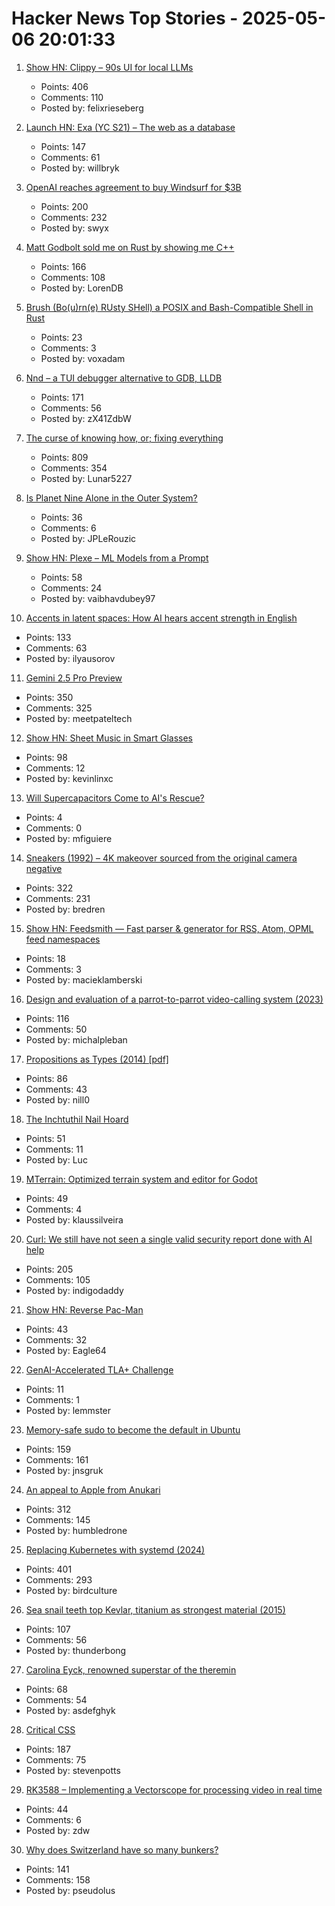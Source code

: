 # Hacker News Top Stories - 2025-05-06 20:01:33

1. [Show HN: Clippy – 90s UI for local LLMs](https://felixrieseberg.github.io/clippy/)
   - Points: 406
   - Comments: 110
   - Posted by: felixrieseberg

2. [Launch HN: Exa (YC S21) – The web as a database](undefined)
   - Points: 147
   - Comments: 61
   - Posted by: willbryk

3. [OpenAI reaches agreement to buy Windsurf for $3B](https://www.bloomberg.com/news/articles/2025-05-06/openai-reaches-agreement-to-buy-startup-windsurf-for-3-billion)
   - Points: 200
   - Comments: 232
   - Posted by: swyx

4. [Matt Godbolt sold me on Rust by showing me C++](https://www.collabora.com/news-and-blog/blog/2025/05/06/matt-godbolt-sold-me-on-rust-by-showing-me-c-plus-plus/)
   - Points: 166
   - Comments: 108
   - Posted by: LorenDB

5. [Brush (Bo(u)rn(e) RUsty SHell) a POSIX and Bash-Compatible Shell in Rust](https://github.com/reubeno/brush)
   - Points: 23
   - Comments: 3
   - Posted by: voxadam

6. [Nnd – a TUI debugger alternative to GDB, LLDB](https://github.com/al13n321/nnd)
   - Points: 171
   - Comments: 56
   - Posted by: zX41ZdbW

7. [The curse of knowing how, or; fixing everything](https://notashelf.dev/posts/curse-of-knowing)
   - Points: 809
   - Comments: 354
   - Posted by: Lunar5227

8. [Is Planet Nine Alone in the Outer System?](https://www.centauri-dreams.org/2025/05/06/is-planet-nine-alone-in-the-outer-system/)
   - Points: 36
   - Comments: 6
   - Posted by: JPLeRouzic

9. [Show HN: Plexe – ML Models from a Prompt](https://github.com/plexe-ai/plexe)
   - Points: 58
   - Comments: 24
   - Posted by: vaibhavdubey97

10. [Accents in latent spaces: How AI hears accent strength in English](https://accent-strength.boldvoice.com/)
   - Points: 133
   - Comments: 63
   - Posted by: ilyausorov

11. [Gemini 2.5 Pro Preview](https://developers.googleblog.com/en/gemini-2-5-pro-io-improved-coding-performance/)
   - Points: 350
   - Comments: 325
   - Posted by: meetpateltech

12. [Show HN: Sheet Music in Smart Glasses](undefined)
   - Points: 98
   - Comments: 12
   - Posted by: kevinlinxc

13. [Will Supercapacitors Come to AI's Rescue?](https://spectrum.ieee.org/supercapacitor-2671883490)
   - Points: 4
   - Comments: 0
   - Posted by: mfiguiere

14. [Sneakers (1992) – 4K makeover sourced from the original camera negative](https://www.blu-ray.com/movies/Sneakers-4K-Blu-ray/343185/)
   - Points: 322
   - Comments: 231
   - Posted by: bredren

15. [Show HN: Feedsmith — Fast parser & generator for RSS, Atom, OPML feed namespaces](https://github.com/macieklamberski/feedsmith)
   - Points: 18
   - Comments: 3
   - Posted by: macieklamberski

16. [Design and evaluation of a parrot-to-parrot video-calling system (2023)](https://www.smithsonianmag.com/smart-news/scientists-taught-pet-parrots-to-video-call-each-other-and-the-birds-loved-it-180982041/)
   - Points: 116
   - Comments: 50
   - Posted by: michalpleban

17. [Propositions as Types (2014) [pdf]](https://homepages.inf.ed.ac.uk/wadler/papers/propositions-as-types/propositions-as-types.pdf)
   - Points: 86
   - Comments: 43
   - Posted by: nill0

18. [The Inchtuthil Nail Hoard](https://www.scottishhistory.org/articles/the-inchtuthil-nail-hoard/)
   - Points: 51
   - Comments: 11
   - Posted by: Luc

19. [MTerrain: Optimized terrain system and editor for Godot](https://github.com/mohsenph69/Godot-MTerrain-plugin)
   - Points: 49
   - Comments: 4
   - Posted by: klaussilveira

20. [Curl: We still have not seen a single valid security report done with AI help](https://www.linkedin.com/posts/danielstenberg_hackerone-curl-activity-7324820893862363136-glb1)
   - Points: 205
   - Comments: 105
   - Posted by: indigodaddy

21. [Show HN: Reverse Pac-Man](https://reverse-pacman.staticrun.app/index)
   - Points: 43
   - Comments: 32
   - Posted by: Eagle64

22. [GenAI-Accelerated TLA+ Challenge](https://foundation.tlapl.us/challenge/index.html)
   - Points: 11
   - Comments: 1
   - Posted by: lemmster

23. [Memory-safe sudo to become the default in Ubuntu](https://trifectatech.org/blog/memory-safe-sudo-to-become-the-default-in-ubuntu/)
   - Points: 159
   - Comments: 161
   - Posted by: jnsgruk

24. [An appeal to Apple from Anukari](https://anukari.com/blog/devlog/an-appeal-to-apple)
   - Points: 312
   - Comments: 145
   - Posted by: humbledrone

25. [Replacing Kubernetes with systemd (2024)](https://blog.yaakov.online/replacing-kubernetes-with-systemd/)
   - Points: 401
   - Comments: 293
   - Posted by: birdculture

26. [Sea snail teeth top Kevlar, titanium as strongest material (2015)](https://www.cbc.ca/radio/asithappens/as-it-happens-thursday-edition-1.2963357/sea-snail-teeth-top-kevlar-titanium-as-world-s-strongest-material-1.2963549)
   - Points: 107
   - Comments: 56
   - Posted by: thunderbong

27. [Carolina Eyck, renowned superstar of the theremin](https://www.smh.com.au/culture/music/even-this-modern-maestro-won-t-touch-the-world-s-weirdest-instrument-20250417-p5lsms.html)
   - Points: 68
   - Comments: 54
   - Posted by: asdefghyk

28. [Critical CSS](https://critical-css-extractor.kigo.studio/)
   - Points: 187
   - Comments: 75
   - Posted by: stevenpotts

29. [RK3588 – Implementing a Vectorscope for processing video in real time](http://jas-hacks.blogspot.com/2025/05/rk3588-implementing-vectorscope-for.html)
   - Points: 44
   - Comments: 6
   - Posted by: zdw

30. [Why does Switzerland have so many bunkers?](https://www.thedial.world/articles/news/issue-27/switzerland-civilian-bunkers)
   - Points: 141
   - Comments: 158
   - Posted by: pseudolus

